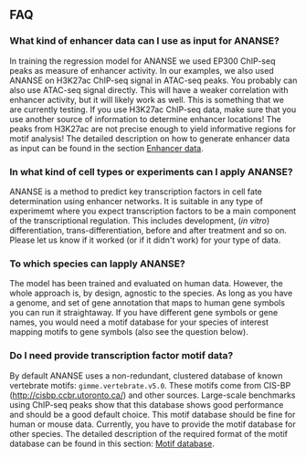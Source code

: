 ## FAQ

### What kind of enhancer data can I use as input for ANANSE?

In training the regression model for ANANSE we used EP300 ChIP-seq peaks as measure of enhancer activity. In our examples, we also used ANANSE on H3K27ac ChIP-seq signal in ATAC-seq peaks. You probably can also use ATAC-seq signal directly. This will have a weaker correlation with enhancer activity, but it will likely work as well. This is something that we are currently testing. If you use H3K27ac ChIP-seq data, make sure that you use another source of information to determine enhancer locations! The peaks from H3K27ac are not precise enough to yield informative regions for motif analysis! The detailed description on how to generate enhancer data as input can be found in the section [Enhancer data](https://anansepy.readthedocs.io/en/latest/input_data/#enhancer-data).

### In what kind of cell types or experiments can I apply ANANSE?

ANANSE is a method to predict key transcription factors in cell fate determination using enhancer networks. It is suitable in any type of experimemt where you expect transcription factors to be a main component of the transcriptional regulation. This includes development, (*in vitro*) differentiation, trans-differentiation, before and after treatment and so on. Please let us know if it worked (or if it didn't work) for your type of data.

### To which species can Iapply ANANSE?

The model has been trained and evaluated on human data. However, the whole approach is, by design, agnostic to the species. As long as you have a genome, and set of gene annotation that maps to human gene symbols you can run it straightaway. If you have different gene symbols or gene names, you would need a motif database for your species of interest mapping motifs to gene symbols (also see the question below).

### Do I need provide transcription factor motif data?

By default ANANSE uses a non-redundant, clustered database of known vertebrate motifs: `gimme.vertebrate.v5.0`. These motifs come from CIS-BP (http://cisbp.ccbr.utoronto.ca/) and other sources. Large-scale benchmarks using ChIP-seq peaks show that this database shows good performance and should be a good default choice. This motif database should be fine for human or mouse data. Currently, you have to provide the motif database for other species. The detailed description of the required format of the motif database can be found in this section: [Motif database](https://anansepy.readthedocs.io/en/latest/input_data/#motif-database).

